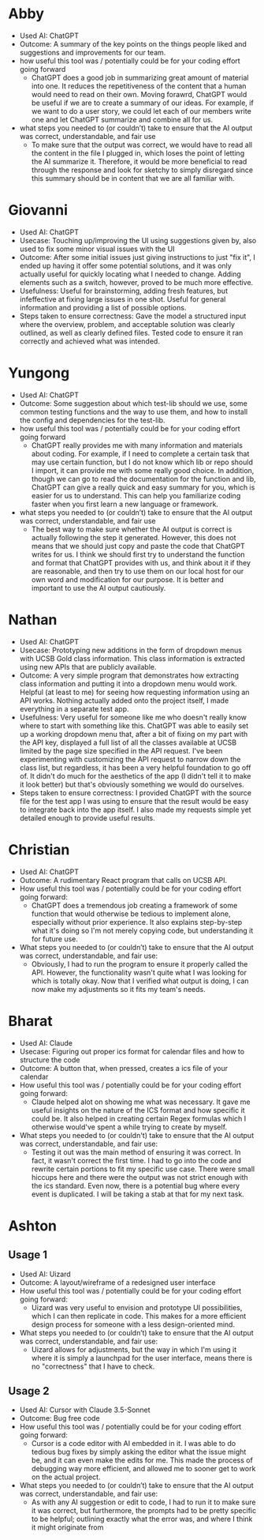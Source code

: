 # Abby
- Used AI: ChatGPT
- Outcome: A summary of the key points on the things people liked and suggestions and improvements for our team.
- how useful this tool was / potentially could be for your coding effort going forward
    - ChatGPT does a good job in summarizing great amount of material into one. It reduces the repetitiveness of the content that a human would need to read on their own. Moving forawrd, ChatGPT would be useful if we are to create a summary of our ideas. For example, if we want to do a user story, we could let each of our members write one and let ChatGPT summarize and combine all for us.
- what steps you needed to (or couldn’t) take to ensure that the AI output was correct, understandable, and fair use
    - To make sure that the output was correct, we would have to read all the content in the file I plugged in, which loses the point of letting the AI summarize it. Therefore, it would be more beneficial to read through the response and look for sketchy to simply disregard since this summary should be in content that we are all familiar with.

# Giovanni
- Used AI: ChatGPT
- Usecase: Touching up/improving the UI using suggestions given by, also used to fix some minor visual issues with the UI
- Outcome: After some initial issues just giving instructions to just "fix it", I ended up having it offer some potential solutions, and it was only actually useful for quickly locating what I needed to change. Adding elements such as a switch, however, proved to be much more effective. 
- Usefulness: Useful for brainstorming, adding fresh features, but infeffective at fixing large issues in one shot. Useful for general information and providing a list of possible options. 
- Steps taken to ensure correctness: Gave the model a structured input where the overview, problem, and acceptable solution was clearly outlined, as well as clearly defined files. Tested code to ensure it ran correctly and achieved what was intended. 


# Yungong
- Used AI: ChatGPT
- Outcome: Some suggestion about which test-lib should we use, some common testing functions and the way to use them, and how to install the config and dependencies for the test-lib.
- how useful this tool was / potentially could be for your coding effort going forward
    - ChatGPT really provides me with many information and materials about coding. For example, if I need to complete a certain task that may use certain function, but I do not know which lib or repo should I import, it can provide me with some really good choice. In addition, though we can go to read the documentation for the function and lib, ChatGPT can give a really quick and easy summary for you, which is easier for us to understand. This can help you familiarize coding faster when you first learn a new language or framework.
- what steps you needed to (or couldn’t) take to ensure that the AI output was correct, understandable, and fair use
    - The best way to make sure whether the AI output is correct is actually following the step it generated. However, this does not means that we should just copy and paste the code that ChatGPT writes for us. I think we should first try to understand the function and format that ChatGPT provides with us, and think about it if they are reasonable, and then try to use them on our local host for our own word and modification for our purpose. It is better and important to use the AI output cautiously.

# Nathan
- Used AI: ChatGPT
- Usecase: Prototyping new additions in the form of dropdown menus with UCSB Gold class information. This class information is extracted using new APIs that are publicly available.
- Outcome: A very simple program that demonstrates how extracting class information and putting it into a dropdown menu would work. Helpful (at least to me) for seeing how requesting information using an API works. Nothing actually added onto the project itself, I made everything in a separate test app.
- Usefulness: Very useful for someone like me who doesn't really know where to start with something like this. ChatGPT was able to easily set up a working dropdown menu that, after a bit of fixing on my part with the API key, displayed a full list of all the classes available at UCSB limited by the page size specified in the API request. I've been experimenting with customizing the API request to narrow down the class list, but regardless, it has been a very helpful foundation to go off of. It didn't do much for the aesthetics of the app (I didn't tell it to make it look better) but that's obviously something we would do ourselves.
- Steps taken to ensure correctness: I provided ChatGPT with the source file for the test app I was using to ensure that the result would be easy to integrate back into the app itself. I also made my requests simple yet detailed enough to provide useful results. 

# Christian
- Used AI: ChatGPT
- Outcome: A rudimentary React program that calls on UCSB API.
- How useful this tool was / potentially could be for your coding effort going forward:
    - ChatGPT does a tremendous job creating a framework of some function that would otherwise be tedious to implement alone, especially without prior experience. It also explains step-by-step what it's doing so I'm not merely copying code, but understanding it for future use.
- What steps you needed to (or couldn’t) take to ensure that the AI output was correct, understandable, and fair use:
    - Obviously, I had to run the program to ensure it properly called the API. However, the functionality wasn't quite what I was looking for which is totally okay. Now that I verified what output is doing, I can now make my adjustments so it fits my team's needs.

# Bharat
- Used AI: Claude
- Usecase: Figuring out proper ics format for calendar files and how to structure the code
- Outcome: A button that, when pressed, creates a ics file of your calendar
- How useful this tool was / potentially could be for your coding effort going forward:
    - Claude helped alot on showing me what was necessary. It gave me useful insights on the nature of the ICS format and how specific it could be. It also helped in creating certain Regex formulas which I otherwise would've spent a while trying to create by myself.
- What steps you needed to (or couldn't) take to ensure that the AI output was correct, understandable, and fair use:
    - Testing it out was the main method of ensuring it was correct. In fact, it wasn't correct the first time. I had to go into the code and rewrite certain portions to fit my specific use case. There were small hiccups here and there were the output was not strict enough with the ics standard. Even now, there is a potential bug where every event is duplicated. I will be taking a stab at that for my next task.
 
# Ashton
## Usage 1
- Used AI: Uizard
- Outcome: A layout/wireframe of a redesigned user interface
- How useful this tool was / potentially could be for your coding effort going forward:
    - Uizard was very useful to envision and prototype UI possibilities, which I can then replicate in code. This makes for a more efficient design process for someone with a less design-oriented mind.
- What steps you needed to (or couldn’t) take to ensure that the AI output was correct, understandable, and fair use:
    - Uizard allows for adjustments, but the way in which I'm using it where it is simply a launchpad for the user interface, means there is no "correctness" that I have to check.
## Usage 2
- Used AI: Cursor with Claude 3.5-Sonnet
- Outcome: Bug free code
- How useful this tool was / potentially could be for your coding effort going forward:
    - Cursor is a code editor with AI embedded in it. I was able to do tedious bug fixes by simply asking the editor what the issue might be, and it can even make the edits for me. This made the process of debugging way more efficient, and allowed me to sooner get to work on the actual project.
- What steps you needed to (or couldn’t) take to ensure that the AI output was correct, understandable, and fair use:
    - As with any AI suggestion or edit to code, I had to run it to make sure it was correct, but furthermore, the prompts had to be pretty specific to be helpful; outlining exactly what the error was, and where I think it might originate from

